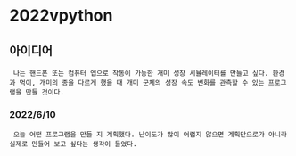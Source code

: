 # 2022vpython

## 아이디어
     나는 핸드폰 또는 컴퓨터 앱으로 작동이 가능한 개미 성장 시뮬레이터를 만들고 싶다. 환경과 먹이, 개미의 종을 다르게 했을 때 개미 군체의 성장 속도 변화를 관측할 수 있는 프로그램을 만들 것이다.

### 2022/6/10
     오늘 어떤 프로그램을 만들 지 계획했다. 난이도가 많이 어렵지 않으면 계획만으로가 아니라 실제로 만들어 보고 싶다는 생각이 들었다.
